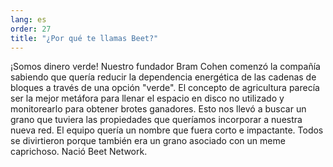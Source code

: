 ```yaml
---
lang: es
order: 27
title: "¿Por qué te llamas Beet?"
---
```


¡Somos dinero verde! Nuestro fundador Bram Cohen comenzó la compañía sabiendo que quería reducir la dependencia energética de las cadenas de bloques a través de una opción "verde". El concepto de agricultura parecía ser la mejor metáfora para llenar el espacio en disco no utilizado y monitorearlo para obtener brotes ganadores. Esto nos llevó a buscar un grano que tuviera las propiedades que queríamos incorporar a nuestra nueva red. El equipo quería un nombre que fuera corto e impactante. Todos se divirtieron porque también era un grano asociado con un meme caprichoso. Nació Beet Network.
